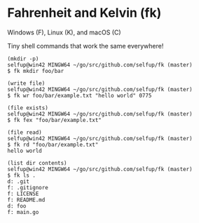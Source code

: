 # Fahrenheit and Kelvin (fk)

Windows (F), Linux (K), and macOS (C)

Tiny shell commands that work the same everywhere!

```shell
(mkdir -p)
selfup@win42 MINGW64 ~/go/src/github.com/selfup/fk (master)
$ fk mkdir foo/bar

(write file)
selfup@win42 MINGW64 ~/go/src/github.com/selfup/fk (master)
$ fk wr foo/bar/example.txt "hello world" 0775

(file exists)
selfup@win42 MINGW64 ~/go/src/github.com/selfup/fk (master)
$ fk fex "foo/bar/example.txt"

(file read)
selfup@win42 MINGW64 ~/go/src/github.com/selfup/fk (master)
$ fk rd "foo/bar/example.txt"
hello world

(list dir contents)
selfup@win42 MINGW64 ~/go/src/github.com/selfup/fk (master)
$ fk ls .
d: .git
f: .gitignore
f: LICENSE
f: README.md
d: foo
f: main.go
```
